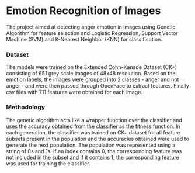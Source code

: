 # Emotion Recognition of Images
The project aimed at detecting anger emotion in images using Genetic Algorithm for feature selection and Logistic Regression, Support Vector Machine (SVM) and K-Nearest Neighbor (KNN) for classification.

### Dataset
The models were trained on the Extended Cohn-Kanade Dataset (CK+) consisting of 651 grey scale images of 48x48 resolution. Based on the emotion labels, the images were grouped into 2 classes - anger and not anger - and were then passed through OpenFace to extract features. Finally csv files with 711 features were obtained for each image.

### Methodology
The genetic algorithm acts like a wrapper function over the classifier and uses the accuracy obtained from the classifier as the fitness function. In each generation, the classifier was trained on CK+ dataset for all feature subsets present in the population and the accuracies obtained were used to generate the next population. The population was represented using a string of 0s and 1s. If an index contains 0, the corresponding feature was not included in the subset and if it contains 1, the corresponding feature was used for training the classifier. 
